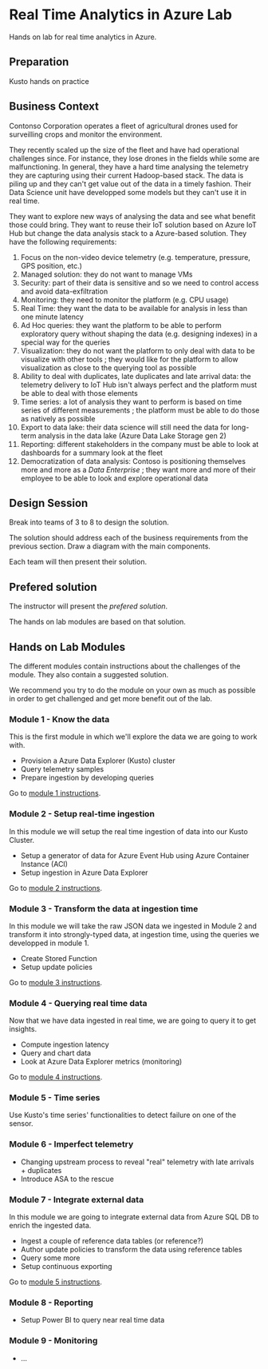 # Real Time Analytics in Azure Lab

Hands on lab for real time analytics in Azure.

## Preparation

Kusto hands on practice

## Business Context

Contonso Corporation operates a fleet of agricultural drones used for surveilling crops and monitor the environment.

They recently scaled up the size of the fleet and have had operational challenges since.  For instance, they lose drones in the fields while some are malfunctioning.  In general, they have a hard time analysing the telemetry they are capturing using their current Hadoop-based stack.  The data is piling up and they can't get value out of the data in a timely fashion.  Their Data Science unit have developped some models but they can't use it in real time.

They want to explore new ways of analysing the data and see what benefit those could bring.  They want to reuse their IoT solution based on Azure IoT Hub but change the data analysis stack to a Azure-based solution.  They have the following requirements:

1.   Focus on the non-video device telemetry (e.g. temperature, pressure, GPS position, etc.)
1.   Managed solution:  they do not want to manage VMs
1.   Security:  part of their data is sensitive and so we need to control access and avoid data-exfiltration
1.   Monitoring:  they need to monitor the platform (e.g. CPU usage)
1.   Real Time:  they want the data to be available for analysis in less than one minute latency
1.   Ad Hoc queries:  they want the platform to be able to perform exploratory query without shaping the data (e.g. designing indexes) in a special way for the queries
1.   Visualization:  they do not want the platform to only deal with data to be visualize with other tools ; they would like for the platform to allow visualization as close to the querying tool as possible
1.   Ability to deal with duplicates, late duplicates and late arrival data:  the telemetry delivery to IoT Hub isn't always perfect and the platform must be able to deal with those elements
1.   Time series:  a lot of analysis they want to perform is based on time series of different measurements ; the platform must be able to do those as natively as possible
1.   Export to data lake:  their data science will still need the data for long-term analysis in the data lake (Azure Data Lake Storage gen 2)
1.   Reporting:  different stakeholders in the company must be able to look at dashboards for a summary look at the fleet
1.   Democratization of data analysis:  Contoso is positioning themselves more and more as a *Data Enterprise* ; they want more and more of their employee to be able to look and explore operational data

## Design Session

Break into teams of 3 to 8 to design the solution.

The solution should address each of the business requirements from the previous section.  Draw a diagram with the main components.

Each team will then present their solution.

##  Prefered solution

The instructor will present the *prefered solution*.

The hands on lab modules are based on that solution.

## Hands on Lab Modules

The different modules contain instructions about the challenges of the module.  They also contain a suggested solution.

We recommend you try to do the module on your own as much as possible in order to get challenged and get more benefit out of the lab.

### Module 1 - Know the data

This is the first module in which we'll explore the data we are going to work with.

*	Provision a Azure Data Explorer (Kusto) cluster
*   Query telemetry samples
*   Prepare ingestion by developing queries

Go to [module 1 instructions](module-1).

### Module 2 - Setup real-time ingestion

In this module we will setup the real time ingestion of data into our Kusto Cluster.

*	Setup a generator of data for Azure Event Hub using Azure Container Instance (ACI)
*   Setup ingestion in Azure Data Explorer

Go to [module 2 instructions](module-2).

### Module 3 - Transform the data at ingestion time

In this module we will take the raw JSON data we ingested in Module 2 and transform it into strongly-typed data, at ingestion time, using the queries we developped in module 1.

*   Create Stored Function
*   Setup update policies

Go to [module 3 instructions](module-3).

### Module 4 - Querying real time data

Now that we have data ingested in real time, we are going to query it to get insights.

*   Compute ingestion latency
*   Query and chart data
*   Look at Azure Data Explorer metrics (monitoring)

Go to [module 4 instructions](module-4).

### Module 5 - Time series

Use Kusto's time series' functionalities to detect failure on one of the sensor.

### Module 6 - Imperfect telemetry

*	Changing upstream process to reveal "real" telemetry with late arrivals + duplicates
* Introduce ASA to the rescue

### Module 7 - Integrate external data

In this module we are going to integrate external data from Azure SQL DB to enrich the ingested data.

*	Ingest a couple of reference data tables (or reference?)
*	Author update policies to transform the data using reference tables
*	Query some more
*	Setup continuous exporting

Go to [module 5 instructions](module-5).

### Module 8 - Reporting

*	Setup Power BI to query near real time data

### Module 9 - Monitoring

*	...

